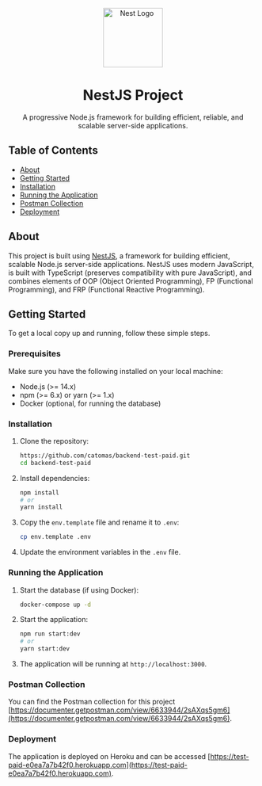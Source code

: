 <p align="center">
  <a href="http://nestjs.com/" target="blank"><img src="https://nestjs.com/img/logo-small.svg" width="120" alt="Nest Logo" /></a>
</p>

<h1 align="center">NestJS Project</h1>

<p align="center">
  A progressive Node.js framework for building efficient, reliable, and scalable server-side applications.
</p>

## Table of Contents

- [About](#about)
- [Getting Started](#getting-started)
- [Installation](#installation)
- [Running the Application](#running-the-application)
- [Postman Collection](#postman-collection)
- [Deployment](#deployment)

## About

This project is built using [NestJS](https://nestjs.com/), a framework for building efficient, scalable Node.js server-side applications. NestJS uses modern JavaScript, is built with TypeScript (preserves compatibility with pure JavaScript), and combines elements of OOP (Object Oriented Programming), FP (Functional Programming), and FRP (Functional Reactive Programming).

## Getting Started

To get a local copy up and running, follow these simple steps.

### Prerequisites

Make sure you have the following installed on your local machine:

- Node.js (>= 14.x)
- npm (>= 6.x) or yarn (>= 1.x)
- Docker (optional, for running the database)

### Installation

1. Clone the repository:

   ```sh
   https://github.com/catomas/backend-test-paid.git
   cd backend-test-paid
   ```

2. Install dependencies:

   ```sh
   npm install
   # or
   yarn install
   ```

3. Copy the `env.template` file and rename it to `.env`:

   ```sh
   cp env.template .env
   ```

4. Update the environment variables in the `.env` file.

### Running the Application

1. Start the database (if using Docker):

   ```sh
   docker-compose up -d
   ```

2. Start the application:

   ```sh
   npm run start:dev
   # or
   yarn start:dev
   ```

3. The application will be running at `http://localhost:3000`.

### Postman Collection

You can find the Postman collection for this project [https://documenter.getpostman.com/view/6633944/2sAXqs5gm6](https://documenter.getpostman.com/view/6633944/2sAXqs5gm6).

### Deployment

The application is deployed on Heroku and can be accessed [https://test-paid-e0ea7a7b42f0.herokuapp.com](https://test-paid-e0ea7a7b42f0.herokuapp.com).
